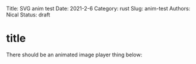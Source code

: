 Title: SVG anim test
Date: 2021-2-6
Category: rust
Slug: anim-test
Authors: Nical
Status: draft

 <script type="text/javascript" src="{static}/scripts/svg-anim.js"> </script>

# title

There should be an animated image player thing below:

<div class="svg-anim" file_name="/images/anim-test/step" frames="13" playback-speed="1.2"></div>


